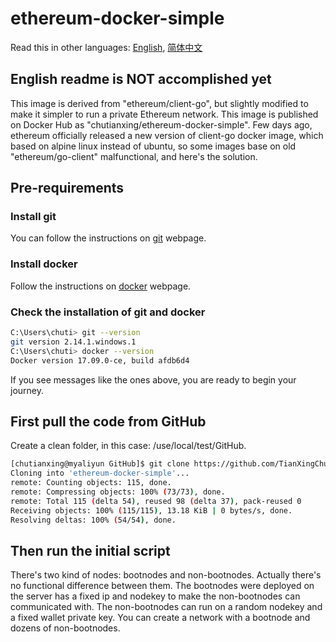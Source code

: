 # ethereum-docker-simple

Read this in other languages: [English](README.en-US.md), [简体中文](README.md)

## English readme is NOT accomplished yet

This image is derived from "ethereum/client-go", but slightly modified to make it simpler to run a private Ethereum network. This image is published on Docker Hub as "chutianxing/ethereum-docker-simple". Few days ago, ethereum officially released a new version of client-go docker image, which based on alpine linux instead of ubuntu, so some  images base on old "ethereum/go-client" malfunctional, and here's the solution.

## Pre-requirements

### Install git
You can follow the instructions on [git](https://git-scm.com/) webpage.

### Install docker
Follow the instructions on [docker](https://www.docker.com/) webpage.

### Check the installation of git and docker
```sh
C:\Users\chuti> git --version
git version 2.14.1.windows.1
C:\Users\chuti> docker --version
Docker version 17.09.0-ce, build afdb6d4
```
If you see messages like the ones above, you are ready to begin your journey.

## First pull the code from GitHub
Create a clean folder, in this case: /use/local/test/GitHub.
```sh
[chutianxing@myaliyun GitHub]$ git clone https://github.com/TianXingChu/ethereum-docker-simple.git
Cloning into 'ethereum-docker-simple'...
remote: Counting objects: 115, done.
remote: Compressing objects: 100% (73/73), done.
remote: Total 115 (delta 54), reused 98 (delta 37), pack-reused 0
Receiving objects: 100% (115/115), 13.18 KiB | 0 bytes/s, done.
Resolving deltas: 100% (54/54), done.
```

## Then run the initial script
There's two kind of nodes: bootnodes and non-bootnodes. Actually there's no functional difference between them. The bootnodes were deployed on the server has a fixed ip and nodekey to make the non-bootnodes can communicated with. The non-bootnodes can run on a random nodekey and a fixed wallet private key. You can create a network with a bootnode and dozens of non-bootnodes.
